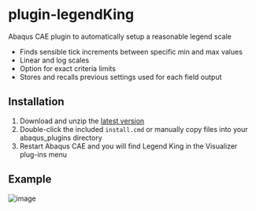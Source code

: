 # plugin-legendKing
Abaqus CAE plugin to automatically setup a reasonable legend scale

* Finds sensible tick increments between specific min and max values
* Linear and log scales
* Option for exact criteria limits
* Stores and recalls previous settings used for each field output

## Installation

1. Download and unzip the [latest version](https://github.com/costerwi/plugin-legendKing/releases/latest)
2. Double-click the included `install.cmd` or manually copy files into your abaqus_plugins directory
3. Restart Abaqus CAE and you will find Legend King in the Visualizer plug-ins menu

## Example
![image](https://github.com/costerwi/plugin-legendKing/assets/7069475/7f754d6e-277b-4da0-b566-25d02a36bf8f)
